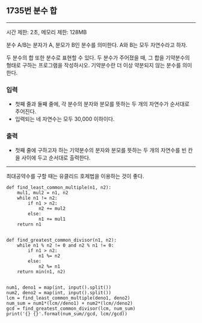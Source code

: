 ## 1735번 분수 합

---

시간 제한: 2초, 메모리 제한: 128MB

분수 A/B는 분자가 A, 분모가 B인 분수를 의미한다. A와 B는 모두 자연수라고 하자.

두 분수의 합 또한 분수로 표현할 수 있다. 
두 분수가 주어졌을 때, 그 합을 기약분수의 형태로 구하는 프로그램을 작성하시오. 
기약분수란 더 이상 약분되지 않는 분수를 의미한다.

### 입력

- 첫째 줄과 둘째 줄에, 각 분수의 분자와 분모를 뜻하는 두 개의 자연수가 순서대로 주어진다. 
- 입력되는 네 자연수는 모두 30,000 이하이다.

### 출력

- 첫째 줄에 구하고자 하는 기약분수의 분자와 분모를 뜻하는 두 개의 자연수를 빈 칸을 사이에 두고 순서대로 출력한다.

---
최대공약수를 구할 때는 유클리드 호제법을 이용하는 것이 좋다.
~~~
def find_least_common_multiple(n1, n2):
    mul1, mul2 = n1, n2
    while n1 != n2:
        if n1 > n2:
            n2 += mul2
        else:
            n1 += mul1
    return n1


def find_greatest_common_divisor(n1, n2):
    while n1 % n2 != 0 and n2 % n1 != 0:
        if n1 > n2:
            n1 %= n2
        else:
            n2 %= n1
    return min(n1, n2)


num1, deno1 = map(int, input().split())
num2, deno2 = map(int, input().split())
lcm = find_least_common_multiple(deno1, deno2)
num_sum = num1*(lcm//deno1) + num2*(lcm//deno2)
gcd = find_greatest_common_divisor(lcm, num_sum)
print('{} {}'.format(num_sum//gcd, lcm//gcd))

~~~